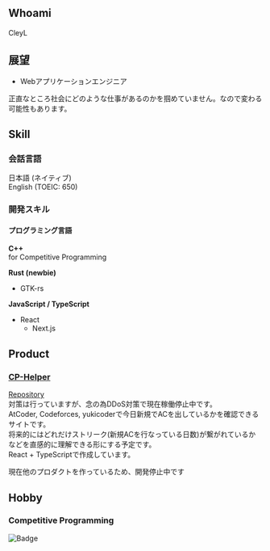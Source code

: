 ## Whoami
CleyL

## 展望
- Webアプリケーションエンジニア  

正直なところ社会にどのような仕事があるのかを掴めていません。なので変わる可能性もあります。


## Skill  
### 会話言語
日本語 (ネイティブ)  
English (TOEIC: 650)  

### 開発スキル
#### プログラミング言語
**C++**  
for Competitive Programming

**Rust (newbie)**  
- GTK-rs

**JavaScript / TypeScript**  
- React
  - Next.js





## Product

### [CP-Helper](https://cp-helper.netlify.app/)
[Repository](https://github.com/luckylat/cp-helper-front)  
対策は行っていますが、念の為DDoS対策で現在稼働停止中です。  
AtCoder, Codeforces, yukicoderで今日新規でACを出しているかを確認できるサイトです。  
将来的にはどれだけストリーク(新規ACを行なっている日数)が繋がれているかなどを直感的に理解できる形にする予定です。  
React + TypeScriptで作成しています。

現在他のプロダクトを作っているため、開発停止中です

<!--
### [gamebox](https://github.com/luckylat/gamebox)
現状作成中  
node.jsで作成したマルチプレイ用ゲームをアップロードして一緒に遊ぶためのプロダクトです  
githubやhuggingfaceのようにリポジトリをアップロードして、そこから直で遊べる形にする予定です。  
ゲームを作成するときにマルチプレイの実装をほとんど気にせず、それ以外の部分に集中してもらえるようにと思い作成しています。  
将来的にはパッケージ型で配布して、各自で使えるようにしたいです。  
-->

## Hobby
### Competitive Programming
![Badge](https://cp-logo.vercel.app/atcoder/CleyL)
